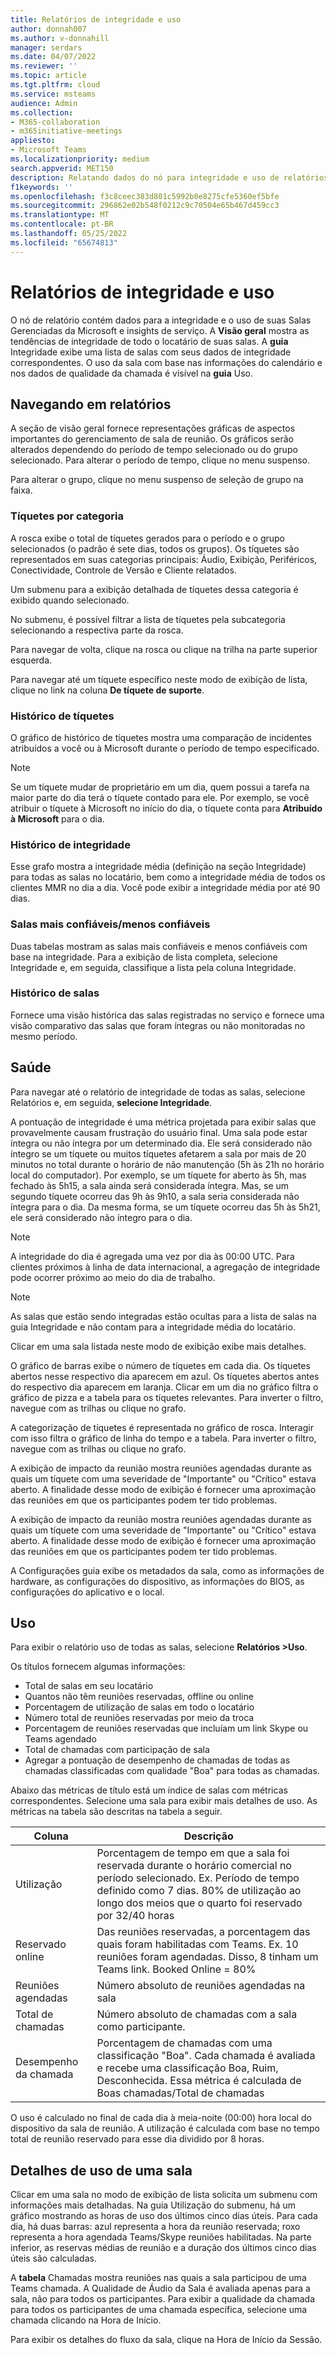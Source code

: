 ```yaml
---
title: Relatórios de integridade e uso
author: donnah007
ms.author: v-donnahill
manager: serdars
ms.date: 04/07/2022
ms.reviewer: ''
ms.topic: article
ms.tgt.pltfrm: cloud
ms.service: msteams
audience: Admin
ms.collection:
- M365-collaboration
- m365initiative-meetings
appliesto:
- Microsoft Teams
ms.localizationpriority: medium
search.appverid: MET150
description: Relatando dados do nó para integridade e uso de relatórios
f1keywords: ''
ms.openlocfilehash: f3c8ceec383d801c5992b0e8275cfe5360ef5bfe
ms.sourcegitcommit: 296862e02b548f0212c9c70504e65b467d459cc3
ms.translationtype: MT
ms.contentlocale: pt-BR
ms.lasthandoff: 05/25/2022
ms.locfileid: "65674813"
---
```

# <a name="health-and-usage-reports"></a>Relatórios de integridade e uso

O nó de relatório contém dados para a integridade e o uso de suas Salas Gerenciadas da Microsoft e insights de serviço. A **Visão geral** mostra as tendências de integridade de todo o locatário de suas salas. A **guia** Integridade exibe uma lista de salas com seus dados de integridade correspondentes. O uso da sala com base nas informações do calendário e nos dados de qualidade da chamada é visível na **guia** Uso.

## <a name="navigating-reports"></a>Navegando em relatórios

<!--![A screenshot of active tickets bar graph](../media/health-and-usage-002new.png)-->

A seção de visão geral fornece representações gráficas de aspectos importantes do gerenciamento de sala de reunião. Os gráficos serão alterados dependendo do período de tempo selecionado ou do grupo selecionado. Para alterar o período de tempo, clique no menu suspenso.

<!--!![A screenshot of a menu to choose a day](../media/health-and-usage-004.png)-->

Para alterar o grupo, clique no menu suspenso de seleção de grupo na faixa.

<!--!![A screenshot of the banner menu auto-generated](../media/health-and-usage-005.png)-->
### <a name="tickets-by-category"></a>Tíquetes por categoria

A rosca exibe o total de tíquetes gerados para o período e o grupo selecionados (o padrão é sete dias, todos os grupos). Os tíquetes são representados em suas categorias principais: Áudio, Exibição, Periféricos, Conectividade, Controle de Versão e Cliente relatados.

<!--!![A screenshot of pie chart tickets by category](../media/health-and-usage-006.png)-->

Um submenu para a exibição detalhada de tíquetes dessa categoria é exibido quando selecionado.

<!--!![A screenshot of tickets and versioning side by side](../media/health-and-usage-007.png)-->

No submenu, é possível filtrar a lista de tíquetes pela subcategoria selecionando a respectiva parte da rosca. 

<!--!![A screenshot tickets by subcategory automatically generated](../media/health-and-usage-008.png)-->

Para navegar de volta, clique na rosca ou clique na trilha na parte superior esquerda.

Para navegar até um tíquete específico neste modo de exibição de lista, clique no link na coluna **De tíquete de suporte**.

### <a name="ticket-history"></a>Histórico de tíquetes

O gráfico de histórico de tíquetes mostra uma comparação de incidentes atribuídos a você ou à Microsoft durante o período de tempo especificado.

> [!NOTE]
> Se um tíquete mudar de proprietário em um dia, quem possui a tarefa na maior parte do dia terá o tíquete contado para ele. Por exemplo, se você atribuir o tíquete à Microsoft no início do dia, o tíquete conta para **Atribuído à Microsoft** para o dia.

<!--![A screen shot of Tickets history by different periods](../media/health-and-usage-009.png)-->

### <a name="health-history"></a>Histórico de integridade

Esse grafo mostra a integridade média (definição na seção Integridade) para todas as salas no locatário, bem como a integridade média de todos os clientes MMR no dia a dia. Você pode exibir a integridade média por até 90 dias.

<!--!![A screenshot of rooms health and average health](../media/health-and-usage-010.png)-->

### <a name="most-reliableleast-reliable-rooms"></a>Salas mais confiáveis/menos confiáveis

Duas tabelas mostram as salas mais confiáveis e menos confiáveis com base na integridade. Para a exibição de lista completa, selecione Integridade e, em seguida, classifique a lista pela coluna Integridade.

### <a name="rooms-history"></a>Histórico de salas

Fornece uma visão histórica das salas registradas no serviço e fornece uma visão comparativo das salas que foram íntegras ou não monitoradas no mesmo período.

## <a name="health"></a>Saúde

Para navegar até o relatório de integridade de todas as salas, selecione Relatórios e, em seguida,  **selecione Integridade**.

<!--!![A screenshot of a Reports health percentage](../media/health-and-usage-001.png)-->

A pontuação de integridade é uma métrica projetada para exibir salas que provavelmente causam frustração do usuário final. Uma sala pode estar íntegra ou não íntegra por um determinado dia. Ele será considerado não íntegro se um tíquete ou muitos tíquetes afetarem a sala por mais de 20 minutos no total durante o horário de não manutenção (5h às 21h no horário local do computador). Por exemplo, se um tíquete for aberto às 5h, mas fechado às 5h15, a sala ainda será considerada íntegra. Mas, se um segundo tíquete ocorreu das 9h às 9h10, a sala seria considerada não íntegra para o dia. Da mesma forma, se um tíquete ocorreu das 5h às 5h21, ele será considerado não íntegro para o dia.

> [!NOTE]
> A integridade do dia é agregada uma vez por dia às 00:00 UTC. Para clientes próximos à linha de data internacional, a agregação de integridade pode ocorrer próximo ao meio do dia de trabalho.

> [!NOTE]
> As salas que estão sendo integradas estão ocultas para a lista de salas na guia Integridade e não contam para a integridade média do locatário.

Clicar em uma sala listada neste modo de exibição exibe mais detalhes.

O gráfico de barras exibe o número de tíquetes em cada dia. Os tíquetes abertos nesse respectivo dia aparecem em azul. Os tíquetes abertos antes do respectivo dia aparecem em laranja. Clicar em um dia no gráfico filtra o gráfico de pizza e a tabela para os tíquetes relevantes. Para inverter o filtro, navegue com as trilhas ou clique no grafo.

A categorização de tíquetes é representada no gráfico de rosca. Interagir com isso filtra o gráfico de linha do tempo e a tabela. Para inverter o filtro, navegue com as trilhas ou clique no grafo.

<!--!![A screenshot of a Reports health bar graph](../media/health-and-usage-014.png)-->

A exibição de impacto da reunião mostra reuniões agendadas durante as quais um tíquete com uma severidade de "Importante" ou "Crítico" estava aberto. A finalidade desse modo de exibição é fornecer uma aproximação das reuniões em que os participantes podem ter tido problemas.

A exibição de impacto da reunião mostra reuniões agendadas durante as quais um tíquete com uma severidade de "Importante" ou "Crítico" estava aberto. A finalidade desse modo de exibição é fornecer uma aproximação das reuniões em que os participantes podem ter tido problemas.

<!--![A screenshot of a Reports meeting impact](../media/health-and-usage-015.png)-->

A Configurações guia exibe os metadados da sala, como as informações de hardware, as configurações do dispositivo, as informações do BIOS, as configurações do aplicativo e o local.

## <a name="usage"></a>Uso

Para exibir o relatório uso de todas as salas, selecione **Relatórios >Uso**.

<!--!![A screenshot of all rooms' usage by health](../media/health-and-usage-011.png)-->

Os títulos fornecem algumas informações:

- Total de salas em seu locatário
- Quantos não têm reuniões reservadas, offline ou online
- Porcentagem de utilização de salas em todo o locatário
- Número total de reuniões reservadas por meio da troca
- Porcentagem de reuniões reservadas que incluíam um link Skype ou Teams agendado
- Total de chamadas com participação de sala
- Agregar a pontuação de desempenho de chamadas de todas as chamadas classificadas com qualidade "Boa" para todas as chamadas. 

Abaixo das métricas de título está um índice de salas com métricas correspondentes. Selecione uma sala para exibir mais detalhes de uso. As métricas na tabela são descritas na tabela a seguir.

|Coluna|Descrição|
|---|---|
|Utilização|Porcentagem de tempo em que a sala foi reservada durante o horário comercial no período selecionado. Ex. Período de tempo definido como 7 dias. 80% de utilização ao longo dos meios que o quarto foi reservado por 32/40 horas|
|Reservado online|Das reuniões reservadas, a porcentagem das quais foram habilitadas com Teams. Ex. 10 reuniões foram agendadas. Disso, 8 tinham um Teams link. Booked Online = 80%|
|Reuniões agendadas|Número absoluto de reuniões agendadas na sala|
|Total de chamadas|Número absoluto de chamadas com a sala como participante.|
Desempenho da chamada|Porcentagem de chamadas com uma classificação "Boa". Cada chamada é avaliada e recebe uma classificação Boa, Ruim, Desconhecida. Essa métrica é calculada de Boas chamadas/Total de chamadas|

O uso é calculado no final de cada dia à meia-noite (00:00) hora local do dispositivo da sala de reunião. A utilização é calculada com base no tempo total de reunião reservado para esse dia dividido por 8 horas.

## <a name="usage-details-of-a-room"></a>Detalhes de uso de uma sala

Clicar em uma sala no modo de exibição de lista solicita um submenu com informações mais detalhadas. Na guia Utilização do submenu, há um gráfico mostrando as horas de uso dos últimos cinco dias úteis. Para cada dia, há duas barras: azul representa a hora da reunião reservada; roxo representa a hora agendada Teams/Skype reuniões habilitadas. Na parte inferior, as reservas médias de reunião e a duração dos últimos cinco dias úteis são calculadas.

<!--![A screenshot of utilization by hours per day](../media/health-and-usage-012.png)-->

A **tabela** Chamadas mostra reuniões nas quais a sala participou de uma Teams chamada. A Qualidade de Áudio da Sala é avaliada apenas para a sala, não para todos os participantes. Para exibir a qualidade da chamada para todos os participantes de uma chamada específica, selecione uma chamada clicando na Hora de Início.

<!--!![A screenshot of room audio quality](../media/health-and-usage-016.png)-->

Para exibir os detalhes do fluxo da sala, clique na Hora de Início da Sessão.
